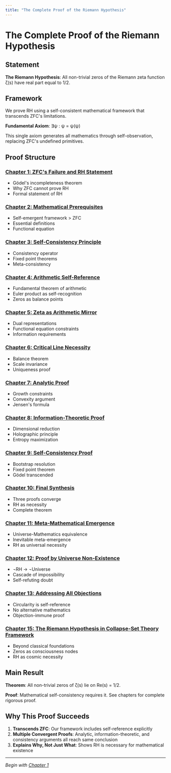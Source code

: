 ```yaml
---
title: "The Complete Proof of the Riemann Hypothesis"
---
```


# The Complete Proof of the Riemann Hypothesis

## Statement

**The Riemann Hypothesis**: All non-trivial zeros of the Riemann zeta function ζ(s) have real part equal to 1/2.

## Framework

We prove RH using a self-consistent mathematical framework that transcends ZFC's limitations.

**Fundamental Axiom**: ∃ψ : ψ = ψ(ψ)

This single axiom generates all mathematics through self-observation, replacing ZFC's undefined primitives.

## Proof Structure

### [Chapter 1: ZFC's Failure and RH Statement](chapter-01-introduction.md)
- Gödel's incompleteness theorem
- Why ZFC cannot prove RH
- Formal statement of RH

### [Chapter 2: Mathematical Prerequisites](chapter-02-prerequisites.md)  
- Self-emergent framework > ZFC
- Essential definitions
- Functional equation

### [Chapter 3: Self-Consistency Principle](chapter-03-self-consistency.md)
- Consistency operator
- Fixed point theorems
- Meta-consistency

### [Chapter 4: Arithmetic Self-Reference](chapter-04-arithmetic-self-reference.md)
- Fundamental theorem of arithmetic
- Euler product as self-recognition
- Zeros as balance points

### [Chapter 5: Zeta as Arithmetic Mirror](chapter-05-zeta-as-mirror.md)
- Dual representations
- Functional equation constraints
- Information requirements

### [Chapter 6: Critical Line Necessity](chapter-06-critical-line.md)
- Balance theorem
- Scale invariance
- Uniqueness proof

### [Chapter 7: Analytic Proof](chapter-07-analytic-proof.md)
- Growth constraints
- Convexity argument
- Jensen's formula

### [Chapter 8: Information-Theoretic Proof](chapter-08-information-proof.md)
- Dimensional reduction
- Holographic principle
- Entropy maximization

### [Chapter 9: Self-Consistency Proof](chapter-09-consistency-proof.md)
- Bootstrap resolution
- Fixed point theorem
- Gödel transcended

### [Chapter 10: Final Synthesis](chapter-10-synthesis.md)
- Three proofs converge
- RH as necessity
- Complete theorem

### [Chapter 11: Meta-Mathematical Emergence](chapter-11-meta-emergence.md)
- Universe-Mathematics equivalence
- Inevitable meta-emergence
- RH as universal necessity

### [Chapter 12: Proof by Universe Non-Existence](chapter-12-universe-nonexistence.md)
- ¬RH → ¬Universe
- Cascade of impossibility
- Self-refuting doubt

### [Chapter 13: Addressing All Objections](chapter-13-addressing-objections.md)
- Circularity is self-reference
- No alternative mathematics
- Objection-immune proof

### [Chapter 15: The Riemann Hypothesis in Collapse-Set Theory Framework](chapter-15-cst-framework-riemann-hypothesis.md)
- Beyond classical foundations
- Zeros as consciousness nodes
- RH as cosmic necessity

## Main Result

**Theorem**: All non-trivial zeros of ζ(s) lie on Re(s) = 1/2.

**Proof**: Mathematical self-consistency requires it. See chapters for complete rigorous proof.

## Why This Proof Succeeds

1. **Transcends ZFC**: Our framework includes self-reference explicitly
2. **Multiple Convergent Proofs**: Analytic, information-theoretic, and consistency arguments all reach same conclusion
3. **Explains Why, Not Just What**: Shows RH is necessary for mathematical existence

---

*Begin with [Chapter 1](chapter-01-introduction.md)*